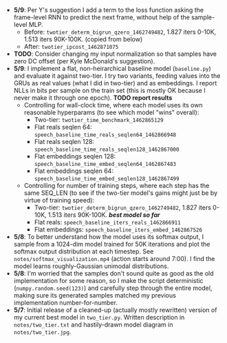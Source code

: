 - **5/9**: Per Y's suggestion I add a term to the loss function asking the frame-level RNN to predict the next frame, without help of the sample-level MLP.
	- Before: `twotier_determ_bigrun_qzero_1462749482`, 1.827 iters 0-10K, 1.513 iters 90K-100K. (copied from below)
	- After: `twotier_ipcost_1462871075`
- **TODO**: Consider changing my input normalization so that samples have zero DC offset (per Kyle McDonald's suggestion). 
- **5/9**: I implement a flat, non-heirarchical baseline model (`baseline.py`) and evaluate it against two-tier. I try two variants, feeding values into the GRUs as real values (what I did in two-tier) and as embeddings. I report NLLs in bits per sample on the train set (this is mostly OK because I never make it through one epoch). **TODO report results**
	- Controlling for wall-clock time, where each model uses its own reasonable hyperparams (to see which model "wins" overall):
		- Two-tier: `twotier_time_benchmark_1462865129`
		- Flat reals seqlen 64: `speech_baseline_time_reals_seqlen64_1462866948`
		- Flat reals seqlen 128: `speech_baseline_time_reals_seqlen128_1462867000`
		- Flat embeddings seqlen 128: `speech_baseline_time_embed_seqlen64_1462867483`
		- Flat embeddings seqlen 64: `speech_baseline_time_embed_seqlen128_1462867499`
	- Controlling for number of training steps, where each step has the same SEQ_LEN (to see if the two-tier model's gains might just be by virtue of training speed):
		- Two-tier: `twotier_determ_bigrun_qzero_1462749482`, 1.827 iters 0-10K, 1.513 iters 90K-100K. ***best model so far***
		- Flat reals: `speech_baseline_iters_reals_1462866911`
		- Flat embeddings: `speech_baseline_iters_embed_1462867526`
- **5/8**: To better understand how the model uses its softmax output, I sample from a 1024-dim model trained for 50K iterations and plot the softmax output distribution at each timestep. See `notes/softmax_visualization.mp4` (action starts around 7:00). I find the model learns roughly-Gaussian unimodal distributions.
- **5/8**: I'm worried that the samples don't sound quite as good as the old implementation for some reason, so I make the script deterministic (`numpy.random.seed(123)`) and carefully step through the entire model, making sure its generated samples matched my previous implementation number-for-number.
- **5/7**: Initial release of a cleaned-up (actually mostly rewritten) version of my current best model in `two_tier.py`. Written description in `notes/two_tier.txt` and hastily-drawn model diagram in `notes/two_tier.jpg`.